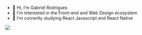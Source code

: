 <div>
  <div style="display: flex;">
    <ul>
      <li>👋 Hi, I’m Gabriel Rodrigues</li> 
      <li>👀 I'm interested in the Front-end and Web Design ecosystem</li>
      <li>🌱 I'm currently studying React Javascript and React Native</li>
    </ul>
  </div>
  
  <img src="https://raw.githubusercontent.com/ogabrielrodrigues/.github/main/TECHNOLOGIES.svg" align/>
</div>




